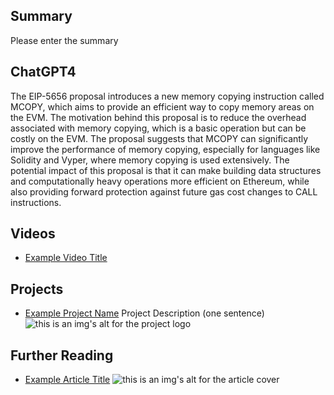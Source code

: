 ## Summary

Please enter the summary

## ChatGPT4

The EIP-5656 proposal introduces a new memory copying instruction called MCOPY, which aims to provide an efficient way to copy memory areas on the EVM. The motivation behind this proposal is to reduce the overhead associated with memory copying, which is a basic operation but can be costly on the EVM. The proposal suggests that MCOPY can significantly improve the performance of memory copying, especially for languages like Solidity and Vyper, where memory copying is used extensively. The potential impact of this proposal is that it can make building data structures and computationally heavy operations more efficient on Ethereum, while also providing forward protection against future gas cost changes to CALL instructions.

## Videos

- [Example Video Title](https://www.youtube.com/watch?v=TDGq4aeevgY)

## Projects

- [Example Project Name](https://xxxx.xxx/xxxxx) Project Description (one sentence) ![this is an img's alt for the project logo](https://xxxx.xxx/project-logo.xxx)

## Further Reading

- [Example Article Title](https://xxxx.xxx/xxxxx) ![this is an img's alt for the article cover](https://xxxx.xxx/article-cover.xxx)
